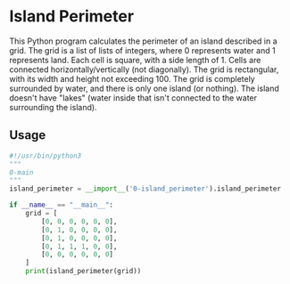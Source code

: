 # Island Perimeter

This Python program calculates the perimeter of an island described in a grid. The grid is a list of lists of integers, where 0 represents water and 1 represents land. Each cell is square, with a side length of 1. Cells are connected horizontally/vertically (not diagonally). The grid is rectangular, with its width and height not exceeding 100. The grid is completely surrounded by water, and there is only one island (or nothing). The island doesn't have "lakes" (water inside that isn't connected to the water surrounding the island).

## Usage

```python
#!/usr/bin/python3
"""
0-main
"""
island_perimeter = __import__('0-island_perimeter').island_perimeter

if __name__ == "__main__":
    grid = [
        [0, 0, 0, 0, 0, 0],
        [0, 1, 0, 0, 0, 0],
        [0, 1, 0, 0, 0, 0],
        [0, 1, 1, 1, 0, 0],
        [0, 0, 0, 0, 0, 0]
    ]
    print(island_perimeter(grid))

